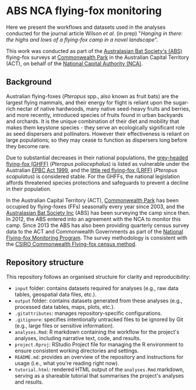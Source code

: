 # **ABS NCA flying-fox monitoring**

Here we present the workflows and datasets used in the analyses conducted for the journal article Wilson *et al*. (in prep) "*Hanging in there: the highs and lows of a flying-fox camp in a novel landscape*".

This work was conducted as part of the [Australasian Bat Society's (ABS)](https://www.ausbats.org.au/) flying-fox surveys at [Commonwealth Park](https://www.nca.gov.au/attractions/commonwealth-park#) in the Australian Capital Territory (ACT), on behalf of the [National Capital Authority (NCA)](https://www.nca.gov.au/environment/national-land/conservation-land-management/commonwealth-park-grey-headed-flying-fox).

## Background

Australian flying-foxes (*Pteropus* spp., also known as fruit bats) are the largest flying mammals, and their energy for flight is reliant upon the sugar-rich nectar of native hardwoods, many native seed-heavy fruits and berries, and more recently, introduced species of fruits found in urban backyards and orchards. It is the unique combination of their diet and mobility that makes them keystone species - they serve an ecologically significant role as seed dispersers and pollinators. However their effectiveness is reliant on large populations; so they may cease to function as dispersers long before they become rare. 

Due to substantial decreases in their national populations, the [grey-headed flying-fox (GHFF)](https://australian.museum/learn/animals/bats/grey-headed-flying-fox/) (*Pteropus poliocephalus*) is listed as vulnerable under the Australian [EPBC Act 1999](https://www.dcceew.gov.au/environment/biodiversity/threatened/species/flying-fox-policy-statement#:~:text=The%20grey%2Dheaded%20flying%2Dfox,Act%201999%20(%20EPBC%20Act).), and the [little red flying-fox (LRFF)](https://australian.museum/learn/animals/bats/little-red-flying-fox/) (*Pteropus scapulatus*) is considered stable. For the GHFFs, the national legislation affords threatened species protections and safeguards to prevent a decline in their population.

In the Australian Capital Territory (ACT), [Commonwealth Park](https://www.nca.gov.au/attractions/commonwealth-park#) has been occupied by flying-foxes (FFs) seasonally every year since 2003, and the [Australasian Bat Society Inc](https://www.ausbats.org.au/) (ABS) has been surveying the camp since then. In 2012, the ABS entered into an agreement with the NCA to monitor this camp. Since 2013 the ABS has also been providing quarterly census survey data to the ACT and Commonwealth Governments as part of the [National Flying-fox Monitoring Program](https://www.dcceew.gov.au/environment/biodiversity/threatened/species/flying-fox-monitoring#:~:text=The%20National%20Flying%2Dfox%20Monitoring%20Program%20(NFFMP)%20is%20designed,flying%2Dfoxes%20in%20eastern%20Australia.). The survey methodology is consistent with the [CSIRO Commonwealth Flying-fox census method](http://www.environment.gov.au/biodiversity/threatened/species/pubs/310112-monitoring-methodology.pdf).

## Repository structure

This repository follows an organised structure for clarity and reproducibility:
- `input` folder: contains datasets required for analyses (e.g., raw data tables, geospatial data files, etc.).
- `output` folder: contains datasets generated from these analyses (e.g., processed data tables, maps, plots, etc.).
- `.gitattributes`: manages repository-specific configurations.
- `.gitignore`: specifies intentionally untracked files to be ignored by Git (e.g., large files or sensitive information).
- `analyses.Rmd`: R markdown containing the workflow for the project's analyses, including narrative text, code, and results.
- `project.Rproj`: RStudio Project file for managing the R environment to ensure consistent working directories and settings.
- `README.md`: provides an overview of the repository and instructions for usage (i.e., what you're reading right now).
- `tutorial.html`: rendered HTML output of the `analyses.Rmd` markdown, serving as a shareable tutorial that summarises the project's analyses and results.